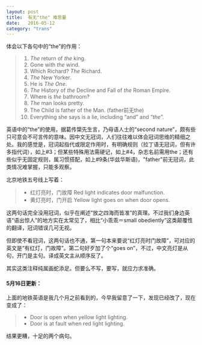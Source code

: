 ```yaml
---
layout: post
title:  有无"the" 难思量
date:   2016-05-12
category: "trans"
---
```


体会以下各句中的“the”的作用：  

> 1. *The* return of *the* king.
> 2. Gone with *the* wind.
> 3. Which Richard? *The* Richard.
> 4. *The* New Yorker.
> 5. He is *The One*.
> 6. *The* History of *the* Decline and Fall of *the* Roman Empire.
> 7. Where is *the* bathroom?
> 8. *The* man looks pretty.
> 9. The Child is father of the Man. (father前无the)  
> 10. Everything she says is a lie, including “and” and “*the*”.

英语中的“the”的使用，据葛传槼先生言，乃母语人士的“second nature”，颇有些只可意会不可言传的意味。因中文无冠词，人们往往难以体会冠词思维的精细之处。我的感觉是，冠词起指代或限定作用时，有明确规则（拉丁语无冠词，但有许多指代词），如上#3；但某些特殊用法需硬记，如上#4，杂志名前需用the；还有些似乎无固定规则，属习惯搭配，如上#9条(华兹华斯语)，"father"前无冠词，此类情况难掌握，只能多观察。

北京地铁五号线上写着：

> - 红灯亮时，门故障 Red light indicates door malfunction. 
> - 黄灯亮时，门开启 Yellow light goes on when door opens. 


这两句话完全没用冠词，似乎在阐述“放之四海而皆准”的真理。不过我们身边英语“语出惊人”的地方实在太常见了，相比“小乖乖＝small obediently”这类颠覆性的翻译，冠词错误几可无视。

但即使不看冠词，这两句话也不通，第一句本来要说“红灯亮时门故障”，可对应的英文是“有红灯，门故障”。第二句好歹加了个“goes on”，不过，中文亮灯是从句，开门是主句。译成英文主从顺序反了。

其实这类注释纯属画蛇添足。但要么不写，要写，就应力求准确。


#### 5月16日更新：

上面的地铁英语是我几个月之前看到的，今早我留意了一下，发现已经改了，现在变成了：

> - Door is open when yellow light lighting.
> - Door is at fault when red light lighting.

结果更糟，十足的两个病句。

